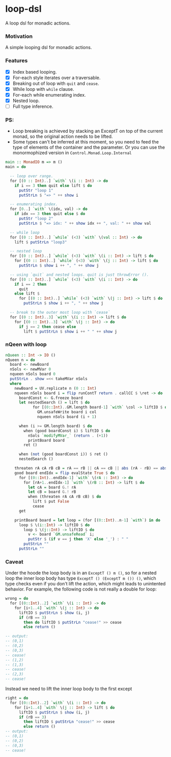 # loop-dsl

A loop dsl for monadic actions.

### Motivation

A simple looping dsl for monadic actions.

### Features

- [X] Index based looping.
- [X] For-each style iterates over a traversable.
- [X] Breaking out of loop with `quit` and `cease`.
- [X] While loop with `while` clause.
- [X] For-each while enumerating index.
- [X] Nested loop.
- [ ] Full type inference.

### PS:
- Loop breaking is achieved by stacking an ExceptT on top of the current monad, so the original action needs to be lifted.
- Some types can't be inferred at this moment, so you need to feed the type of elements of the container and the parameter. Or you can use the monormophized version in `Control.Monad.Loop.Internal`

```haskell
main :: MonadIO m => m ()
main = do

  -- loop over range.
  for [(0 :: Int)..] `with` \(i :: Int) -> do
    if i == 3 then quit else lift $ do
      putStr "loop 1"
      putStrLn $ "=> " ++ show i

  -- enumerating index.
  for [0..] `with` \(idx, val) -> do
    if idx == 3 then quit else $ do
      putStr "loop 2"
      putStrLn $ "=> idx: " ++ show idx ++ ", val: " ++ show val

  -- while loop
  for [(0 :: Int)..] `while` (<3) `with` \(val :: Int) -> do
    lift $ putStrLn "loop3"

  -- nested loop
  for [(0 :: Int)..] `while` (<3) `with` \(i :: Int) -> lift $ do
    for [(0 :: Int)..] `while` (<3) `with` \(j :: Int) -> lift $ do
      putStrLn $ show i ++ ", " ++ show j

  -- using `quit` and nested loops. quit is just throwError ().
  for [(0 :: Int)..] `while` (<3) `with` \(i :: Int) -> do
    if i == 2 then
      quit
    else lift $
      for [(0 :: Int)..] `while` (<3) `with` \(j :: Int) -> lift $ do
        putStrLn $ show i ++ ", " ++ show j

  -- break to the outer most loop with `cease`
  for [(0 :: Int)..3] `with` \(i :: Int) -> lift $ do
    for [(0 :: Int)..3] `with` \(j :: Int) -> do
      if j == 2 then cease else
        lift $ putStrLn $ show i ++ " " ++ show j


```


### nQeen with loop
```haskell
nQueen :: Int -> IO ()
nQueen n = do
  board <- newBoard
  nSols <- newMVar 0
  nqueen nSols board 0
  putStrLn . show =<< takeMVar nSols
  where
    newBoard = UV.replicate n (0 :: Int)
    nqueen nSols board i = flip runContT return . callCC $ \ret -> do
      boardConst <- G.freeze board
      let nestedSearch () = lift $ do
            for [(0::Int)..GM.length board-1] `with` \col -> liftIO $ do
              GM.unsafeWrite board i col
              nqueen nSols board (i + 1)

      when (i >= GM.length board) $ do
        when (good boardConst i) $ liftIO $ do
          nSols `modifyMVar_` (return . (+1))
          printBoard board
        ret ()

      when (not (good boardConst i)) $ ret ()
      nestedSearch ()

    threaten rA cA rB cB = rA == rB || cA == cB || abs (rA - rB) == abs (cA - cB)
    good board endIdx = flip evalState True $ do
      for [(0::Int)..endIdx-1] `with` \(rA :: Int) -> do
        for [rA+1..endIdx-1] `with` \(rB :: Int) -> lift $ do
          let cA = board G.! rA
          let cB = board G.! rB
          when (threaten rA cA rB cB) $ do
            lift $ put False
            cease
      get

    printBoard board = let loop = (for [(0::Int)..n-1] `with`) in do
      loop $ \(i::Int) -> liftIO $ do
        loop $ \(j::Int) -> liftIO $ do
          v <- board `GM.unsafeRead` i;
          putStr $ (if v == j then 'X' else '_') : " "
        putStrLn ""
      putStrLn ""
```

### Caveat

Under the hoode the loop body is in an `ExceptT () m ()`, so for a nested loop the inner loop body has type `ExceptT () (ExceptT m ()) ()`, which type checks even if you don't lift the action, which might leads to unintented behavior. For example, the following code is not really a double for loop:

```haskell
wrong = do
  for [(0::Int)..2] `with` \(i :: Int) -> do
    for [i+1..4] `with` \(j :: Int) -> do
      liftIO $ putStrLn $ show (i, j)
      if (rB == 3)
        then do liftIO $ putStrLn "cease!" >> cease
        else return ()

-- output:
-- (0,1)
-- (0,2)
-- (0,3)
-- cease!
-- (1,2)
-- (1,3)
-- cease!
-- (2,3)
-- cease!
```

Instead we need to lift the inner loop body to the first except

```haskell
right = do
  for [(0::Int)..2] `with` \(i :: Int) -> do
    for [i+1..4] `with` \(j :: Int) -> lift $ do
      liftIO $ putStrLn $ show (i, j)
      if (rB == 3)
        then liftIO $ putStrLn "cease!" >> cease
        else return ()
-- output:
-- (0,1)
-- (0,2)
-- (0,3)
-- cease!
```
